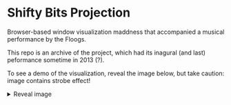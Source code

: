 # Shifty Bits Projection

Browser-based window visualization maddness that accompanied a musical performance by the Floogs.

This repo is an archive of the project, which had its inagural (and last) peformance sometime in 2013 (?).

To see a demo of the visualization, reveal the image below, but take caution: image contains strobe effect!

<details>
<summary>Reveal image</summary>

![sbc_1_large](https://user-images.githubusercontent.com/82218266/146014612-fd8ca77a-c064-48f0-b77b-0e2dfd3073c0.gif)
</details>
